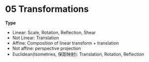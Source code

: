 # 05 Transformations

**Type**

- Linear: Scale, Rotation, Reflection, Shear
- Not Linear: Translation
- Affine: Composition of linear transform + translation
- Not affine: perspective projection
- Euclidean(Isometries, 保距映射): Translation, Rotation, Reflection

